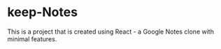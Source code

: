 # keep-Notes

This is a project that is created using React - a Google Notes clone with minimal features.
